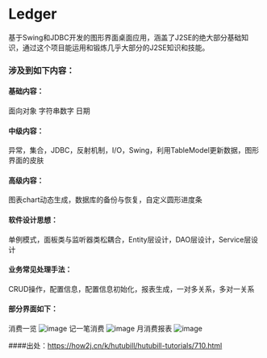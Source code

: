 # Ledger
基于Swing和JDBC开发的图形界面桌面应用，涵盖了J2SE的绝大部分基础知识，通过这个项目能运用和锻炼几乎大部分的J2SE知识和技能。

### 涉及到如下内容：

#### 基础内容：
面向对象 字符串数字 日期

#### 中级内容：
异常，集合，JDBC，反射机制，I/O，Swing，利用TableModel更新数据，图形界面的皮肤

#### 高级内容：
图表chart动态生成，数据库的备份与恢复，自定义圆形进度条

#### 软件设计思想：
单例模式，面板类与监听器类松耦合，Entity层设计，DAO层设计，Service层设计

#### 业务常见处理手法：
CRUD操作，配置信息，配置信息初始化，报表生成，一对多关系，多对一关系

#### 部分界面如下：
消费一览
![image](https://user-images.githubusercontent.com/53203657/110740864-af0fe500-826e-11eb-9a30-111af5320768.png)
记一笔消费
![image](https://user-images.githubusercontent.com/53203657/110740942-cf3fa400-826e-11eb-8c10-cf19877caec4.png)
月消费报表
![image](https://user-images.githubusercontent.com/53203657/110740924-c8b12c80-826e-11eb-96eb-41c83cfddc19.png)

####出处：https://how2j.cn/k/hutubill/hutubill-tutorials/710.html
